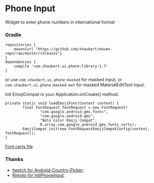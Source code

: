# Phone Input
Widget to enter phone numbers in international format

### Gradle
    
    repositories {
        maven{url "https://github.com/shaubert/maven-repo/raw/master/releases"}
    }
    dependencies {
        compile 'com.shaubert.ui.phone:library:1.7'
    }

or use `com.shaubert.ui.phone:masked` for masked input, or `com.shaubert.ui.phone:masked-met` for masked MaterialEditText input.

Init EmojiCompat in your Application.onCreate() method.

    private static void loadEmojiFont(Context context) {
            final FontRequest fontRequest = new FontRequest(
                    "com.google.android.gms.fonts",
                    "com.google.android.gms",
                    "Noto Color Emoji Compat",
                    R.array.com_google_android_gms_fonts_certs);
            EmojiCompat.init(new FontRequestEmojiCompatConfig(context, fontRequest));
    }

[Font certs file](https://github.com/googlesamples/android-EmojiCompat/blob/master/app/src/main/res/values/font_certs.xml)

### Thanks
 * [heetch for Android-Country-Picker](https://github.com/heetch/Android-country-picker);
 * [Rimoto for IntlPhoneInput](https://github.com/Rimoto/IntlPhoneInput).
